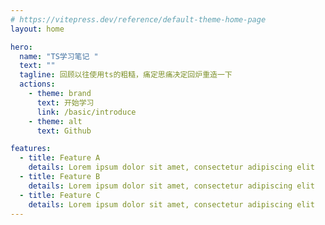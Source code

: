 ```yaml
---
# https://vitepress.dev/reference/default-theme-home-page
layout: home

hero:
  name: "TS学习笔记 "
  text: ""
  tagline: 回顾以往使用ts的粗糙，痛定思痛决定回炉重造一下
  actions:
    - theme: brand
      text: 开始学习
      link: /basic/introduce
    - theme: alt
      text: Github

features:
  - title: Feature A
    details: Lorem ipsum dolor sit amet, consectetur adipiscing elit
  - title: Feature B
    details: Lorem ipsum dolor sit amet, consectetur adipiscing elit
  - title: Feature C
    details: Lorem ipsum dolor sit amet, consectetur adipiscing elit
---
```


